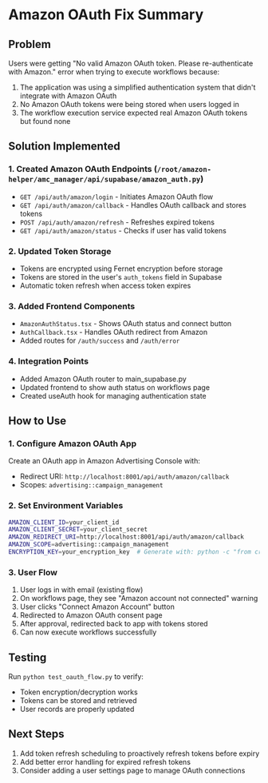 # Amazon OAuth Fix Summary

## Problem
Users were getting "No valid Amazon OAuth token. Please re-authenticate with Amazon." error when trying to execute workflows because:

1. The application was using a simplified authentication system that didn't integrate with Amazon OAuth
2. No Amazon OAuth tokens were being stored when users logged in
3. The workflow execution service expected real Amazon OAuth tokens but found none

## Solution Implemented

### 1. Created Amazon OAuth Endpoints (`/root/amazon-helper/amc_manager/api/supabase/amazon_auth.py`)
- `GET /api/auth/amazon/login` - Initiates Amazon OAuth flow
- `GET /api/auth/amazon/callback` - Handles OAuth callback and stores tokens
- `POST /api/auth/amazon/refresh` - Refreshes expired tokens
- `GET /api/auth/amazon/status` - Checks if user has valid tokens

### 2. Updated Token Storage
- Tokens are encrypted using Fernet encryption before storage
- Tokens are stored in the user's `auth_tokens` field in Supabase
- Automatic token refresh when access token expires

### 3. Added Frontend Components
- `AmazonAuthStatus.tsx` - Shows OAuth status and connect button
- `AuthCallback.tsx` - Handles OAuth redirect from Amazon
- Added routes for `/auth/success` and `/auth/error`

### 4. Integration Points
- Added Amazon OAuth router to main_supabase.py
- Updated frontend to show auth status on workflows page
- Created useAuth hook for managing authentication state

## How to Use

### 1. Configure Amazon OAuth App
Create an OAuth app in Amazon Advertising Console with:
- Redirect URI: `http://localhost:8001/api/auth/amazon/callback`
- Scopes: `advertising::campaign_management`

### 2. Set Environment Variables
```bash
AMAZON_CLIENT_ID=your_client_id
AMAZON_CLIENT_SECRET=your_client_secret
AMAZON_REDIRECT_URI=http://localhost:8001/api/auth/amazon/callback
AMAZON_SCOPE=advertising::campaign_management
ENCRYPTION_KEY=your_encryption_key  # Generate with: python -c "from cryptography.fernet import Fernet; print(Fernet.generate_key().decode())"
```

### 3. User Flow
1. User logs in with email (existing flow)
2. On workflows page, they see "Amazon account not connected" warning
3. User clicks "Connect Amazon Account" button
4. Redirected to Amazon OAuth consent page
5. After approval, redirected back to app with tokens stored
6. Can now execute workflows successfully

## Testing
Run `python test_oauth_flow.py` to verify:
- Token encryption/decryption works
- Tokens can be stored and retrieved
- User records are properly updated

## Next Steps
1. Add token refresh scheduling to proactively refresh tokens before expiry
2. Add better error handling for expired refresh tokens
3. Consider adding a user settings page to manage OAuth connections